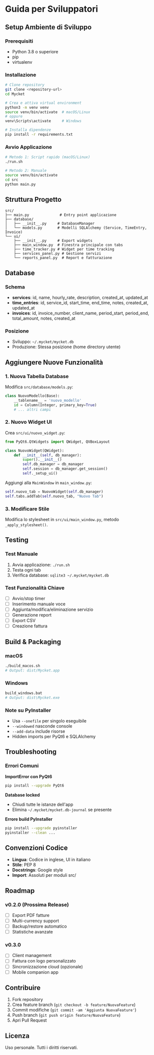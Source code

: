 # Guida per Sviluppatori

## Setup Ambiente di Sviluppo

### Prerequisiti
- Python 3.8 o superiore
- pip
- virtualenv

### Installazione

```bash
# Clone repository
git clone <repository-url>
cd Mycket

# Crea e attiva virtual environment
python3 -m venv venv
source venv/bin/activate  # macOS/Linux
# oppure
venv\Scripts\activate     # Windows

# Installa dipendenze
pip install -r requirements.txt
```

### Avvio Applicazione

```bash
# Metodo 1: Script rapido (macOS/Linux)
./run.sh

# Metodo 2: Manuale
source venv/bin/activate
cd src
python main.py
```

## Struttura Progetto

```
src/
├── main.py              # Entry point applicazione
├── database/
│   ├── __init__.py     # DatabaseManager
│   └── models.py       # Modelli SQLAlchemy (Service, TimeEntry, Invoice)
└── ui/
    ├── __init__.py     # Export widgets
    ├── main_window.py  # Finestra principale con tabs
    ├── time_tracker.py # Widget per time tracking
    ├── services_panel.py # Gestione servizi
    └── reports_panel.py  # Report e fatturazione
```

## Database

### Schema
- **services**: id, name, hourly_rate, description, created_at, updated_at
- **time_entries**: id, service_id, start_time, end_time, notes, created_at, updated_at
- **invoices**: id, invoice_number, client_name, period_start, period_end, total_amount, notes, created_at

### Posizione
- Sviluppo: `~/.mycket/mycket.db`
- Produzione: Stessa posizione (home directory utente)

## Aggiungere Nuove Funzionalità

### 1. Nuova Tabella Database

Modifica `src/database/models.py`:

```python
class NuovoModello(Base):
    __tablename__ = 'nuovo_modello'
    id = Column(Integer, primary_key=True)
    # ... altri campi
```

### 2. Nuovo Widget UI

Crea `src/ui/nuovo_widget.py`:

```python
from PyQt6.QtWidgets import QWidget, QVBoxLayout

class NuovoWidget(QWidget):
    def __init__(self, db_manager):
        super().__init__()
        self.db_manager = db_manager
        self.session = db_manager.get_session()
        self._setup_ui()
```

Aggiungi alla `MainWindow` in `main_window.py`:

```python
self.nuovo_tab = NuovoWidget(self.db_manager)
self.tabs.addTab(self.nuovo_tab, "Nuovo Tab")
```

### 3. Modificare Stile

Modifica lo stylesheet in `src/ui/main_window.py`, metodo `_apply_stylesheet()`.

## Testing

### Test Manuale
1. Avvia applicazione: `./run.sh`
2. Testa ogni tab
3. Verifica database: `sqlite3 ~/.mycket/mycket.db`

### Test Funzionalità Chiave
- [ ] Avvio/stop timer
- [ ] Inserimento manuale voce
- [ ] Aggiunta/modifica/eliminazione servizio
- [ ] Generazione report
- [ ] Export CSV
- [ ] Creazione fattura

## Build & Packaging

### macOS
```bash
./build_macos.sh
# Output: dist/Mycket.app
```

### Windows
```bash
build_windows.bat
# Output: dist\Mycket.exe
```

### Note su PyInstaller
- Usa `--onefile` per singolo eseguibile
- `--windowed` nasconde console
- `--add-data` include risorse
- Hidden imports per PyQt6 e SQLAlchemy

## Troubleshooting

### Errori Comuni

**ImportError con PyQt6**
```bash
pip install --upgrade PyQt6
```

**Database locked**
- Chiudi tutte le istanze dell'app
- Elimina `~/.mycket/mycket.db-journal` se presente

**Errore build PyInstaller**
```bash
pip install --upgrade pyinstaller
pyinstaller --clean ...
```

## Convenzioni Codice

- **Lingua**: Codice in inglese, UI in italiano
- **Stile**: PEP 8
- **Docstrings**: Google style
- **Import**: Assoluti per moduli src/

## Roadmap

### v0.2.0 (Prossima Release)
- [ ] Export PDF fatture
- [ ] Multi-currency support
- [ ] Backup/restore automatico
- [ ] Statistiche avanzate

### v0.3.0
- [ ] Client management
- [ ] Fattura con logo personalizzato
- [ ] Sincronizzazione cloud (opzionale)
- [ ] Mobile companion app

## Contribuire

1. Fork repository
2. Crea feature branch (`git checkout -b feature/NuovaFeature`)
3. Commit modifiche (`git commit -am 'Aggiunta NuovaFeature'`)
4. Push branch (`git push origin feature/NuovaFeature`)
5. Apri Pull Request

## Licenza

Uso personale. Tutti i diritti riservati.
